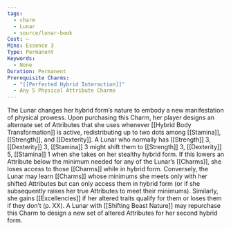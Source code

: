 ```yaml
---
tags:
  - charm
  - Lunar
  - source/lunar-book
Cost: —
Mins: Essence 3
Type: Permanent
Keywords:
  - None
Duration: Permanent
Prerequisite Charms:
  - "[[Perfected Hybrid Interaction]]"
  - Any 5 Physical Attribute Charms
---
```

The Lunar changes her hybrid form’s nature to embody a new manifestation of physical prowess. Upon purchasing this Charm, her player designs an alternate set of Attributes that she uses whenever [[Hybrid Body Transformation]] is active, redistributing up to two dots among [[Stamina]], [[Strength]], and [[Dexterity]]. A Lunar who normally has [[Strength]] 3, [[Dexterity]] 3, [[Stamina]] 3 might shift them to [[Strength]] 3, [[Dexterity]] 5, [[Stamina]] 1 when she takes on her stealthy hybrid form. If this lowers an Attribute below the minimum needed for any of the Lunar’s [[Charms]], she loses access to those [[Charms]] while in hybrid form. Conversely, the Lunar may learn [[Charms]] whose minimums she meets only with her shifted Attributes but can only access them in hybrid form (or if she subsequently raises her true Attributes to meet their minimums). Similarly, she gains [[Excellencies]] if her altered traits qualify for them or loses them if they don’t (p. XX). A Lunar with [[Shifting Beast Nature]] may repurchase this Charm to design a new set of altered Attributes for her second hybrid form.